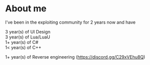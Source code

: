 # About me
I've been in the exploiting community for 2 years now and have  <br>

3 year(s) of UI Design <br>
3 year(s) of Lua/LuaU <br>
1+ year(s) of C# <br>
1< year(s) of C++ <br>

1+ year(s) of Reverse engineering (https://discord.gg/C29xVEhu8Q)
 <br>
